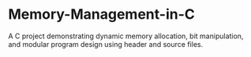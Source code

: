# Memory-Management-in-C
A C project demonstrating dynamic memory allocation, bit manipulation, and modular program design using header and source files.
